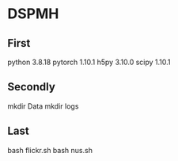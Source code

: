 # DSPMH
## First
python                    3.8.18
pytorch                   1.10.1
h5py                      3.10.0
scipy                     1.10.1

## Secondly
mkdir Data
mkdir logs

## Last
bash flickr.sh
bash nus.sh

